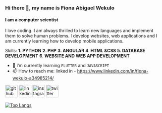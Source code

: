 ### Hi there 👋, my name is Fiona Abigael Wekulo
#### I am a computer scientist


I love coding.
I am always thrilled to learn new languages and implement them to solve human problems.
I develop websites, web applications and I am currently learning how to develop mobile applications.

Skills: **1. PYTHON** **2. PHP** **3. ANGULAR** **4. HTML &CSS** 
        **5. DATABASE DEVELOPMENT** **6. WEBSITE AND WEB APP DEVELOPMENT** 

- 🌱 I’m currently learning `FLUTTER` and `JAVASCRIPT`
- 📫 How to reach me: linked in - https://www.linkedin.com/in/fiona-wekulo-a34985214/        


[<img src='https://cdn.jsdelivr.net/npm/simple-icons@3.0.1/icons/github.svg' alt='github' height='40'>](https://github.com/FionaWekulo)  [<img src='https://cdn.jsdelivr.net/npm/simple-icons@3.0.1/icons/linkedin.svg' alt='linkedin' height='40'>](https://www.linkedin.com/in/fionawekulo/)  [<img src='https://cdn.jsdelivr.net/npm/simple-icons@3.0.1/icons/instagram.svg' alt='instagram' height='40'>](https://www.instagram.com/fifigael001/)  [<img src='https://cdn.jsdelivr.net/npm/simple-icons@3.0.1/icons/twitter.svg' alt='twitter' height='40'>](https://twitter.com/fifigael001)  

[![Top Langs](https://github-readme-stats.vercel.app/api/top-langs/?username=FionaWekulo)](https://github.com/anuraghazra/github-readme-stats)

